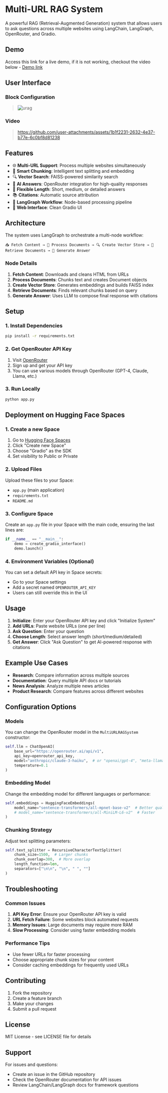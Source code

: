 # Multi-URL RAG System

A powerful RAG (Retrieval-Augmented Generation) system that allows users to ask questions across multiple websites using LangChain, LangGraph, OpenRouter, and Gradio.

## Demo
Access this link for a live demo, if it is not working, checkout the video below - 
[Demo link](https://huggingface.co/spaces/ajnx014/Multi-URL-RAG-LangGraph)

## User Interface

### Block Configuration

> ![urag](https://github.com/user-attachments/assets/1cabdaa3-5f32-49cf-80aa-f9da017fe321)

### Video

> https://github.com/user-attachments/assets/1b1f2231-2632-4e37-b77e-6c0bf8d81238


## Features

- 🌐 **Multi-URL Support**: Process multiple websites simultaneously
- 🧠 **Smart Chunking**: Intelligent text splitting and embedding
- 🔍 **Vector Search**: FAISS-powered similarity search
- 🤖 **AI Answers**: OpenRouter integration for high-quality responses
- 📏 **Flexible Length**: Short, medium, or detailed answers
- 📚 **Citations**: Automatic source attribution
- 🔄 **LangGraph Workflow**: Node-based processing pipeline
- 🎨 **Web Interface**: Clean Gradio UI

## Architecture

The system uses LangGraph to orchestrate a multi-node workflow:

```
📥 Fetch Content → 📄 Process Documents → 🔍 Create Vector Store → 🔎 Retrieve Documents → 🤖 Generate Answer
```

### Node Details

1. **Fetch Content**: Downloads and cleans HTML from URLs
2. **Process Documents**: Chunks text and creates Document objects
3. **Create Vector Store**: Generates embeddings and builds FAISS index
4. **Retrieve Documents**: Finds relevant chunks based on query
5. **Generate Answer**: Uses LLM to compose final response with citations

## Setup

### 1. Install Dependencies

```bash
pip install -r requirements.txt
```

### 2. Get OpenRouter API Key

1. Visit [OpenRouter](https://openrouter.ai/)
2. Sign up and get your API key
3. You can use various models through OpenRouter (GPT-4, Claude, Llama, etc.)

### 3. Run Locally

```bash
python app.py
```

## Deployment on Hugging Face Spaces

### 1. Create a new Space

1. Go to [Hugging Face Spaces](https://huggingface.co/spaces)
2. Click "Create new Space"
3. Choose "Gradio" as the SDK
4. Set visibility to Public or Private

### 2. Upload Files

Upload these files to your Space:
- `app.py` (main application)
- `requirements.txt`
- `README.md`

### 3. Configure Space

Create an `app.py` file in your Space with the main code, ensuring the last lines are:

```python
if __name__ == "__main__":
    demo = create_gradio_interface()
    demo.launch()
```

### 4. Environment Variables (Optional)

You can set a default API key in Space secrets:
- Go to your Space settings
- Add a secret named `OPENROUTER_API_KEY`
- Users can still override this in the UI

## Usage

1. **Initialize**: Enter your OpenRouter API key and click "Initialize System"
2. **Add URLs**: Paste website URLs (one per line)
3. **Ask Question**: Enter your question
4. **Choose Length**: Select answer length (short/medium/detailed)
5. **Get Answer**: Click "Ask Question" to get AI-powered response with citations

## Example Use Cases

- **Research**: Compare information across multiple sources
- **Documentation**: Query multiple API docs or tutorials
- **News Analysis**: Analyze multiple news articles
- **Product Research**: Compare features across different websites

## Configuration Options

### Models

You can change the OpenRouter model in the `MultiURLRAGSystem` constructor:

```python
self.llm = ChatOpenAI(
    base_url="https://openrouter.ai/api/v1",
    api_key=openrouter_api_key,
    model="anthropic/claude-3-haiku",  # or "openai/gpt-4", "meta-llama/llama-2-70b-chat", etc.
    temperature=0.1
)
```

### Embedding Model

Change the embedding model for different languages or performance:

```python
self.embeddings = HuggingFaceEmbeddings(
    model_name="sentence-transformers/all-mpnet-base-v2"  # Better quality
    # model_name="sentence-transformers/all-MiniLM-L6-v2"  # Faster
)
```

### Chunking Strategy

Adjust text splitting parameters:

```python
self.text_splitter = RecursiveCharacterTextSplitter(
    chunk_size=1500,  # Larger chunks
    chunk_overlap=300,  # More overlap
    length_function=len,
    separators=["\n\n", "\n", " ", ""]
)
```

## Troubleshooting

### Common Issues

1. **API Key Error**: Ensure your OpenRouter API key is valid
2. **URL Fetch Failure**: Some websites block automated requests
3. **Memory Issues**: Large documents may require more RAM
4. **Slow Processing**: Consider using faster embedding models

### Performance Tips

- Use fewer URLs for faster processing
- Choose appropriate chunk sizes for your content
- Consider caching embeddings for frequently used URLs

## Contributing

1. Fork the repository
2. Create a feature branch
3. Make your changes
4. Submit a pull request

## License

MIT License - see LICENSE file for details

## Support

For issues and questions:
- Create an issue in the GitHub repository
- Check the OpenRouter documentation for API issues
- Review LangChain/LangGraph docs for framework questions
